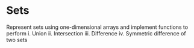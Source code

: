 # Sets
Represent sets using one-dimensional arrays and implement functions to perform
i. Union ii. Intersection iii. Difference iv. Symmetric difference of two sets

